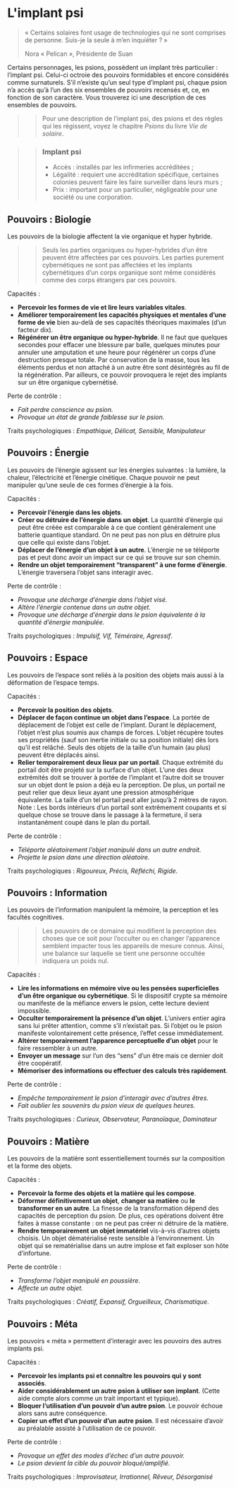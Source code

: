 # L'implant psi

> « Certains solaires font usage de technologies qui ne sont comprises de personne. Suis-je la seule à m’en inquiéter ? »
>
> Nora « Pelican », Présidente de Suan

Certains personnages, les psions, possèdent un implant très particulier : l’implant psi. Celui-ci octroie des pouvoirs formidables et encore considérés comme surnaturels. S’il n’existe qu’un seul type d’implant psi, chaque psion n’a accès qu’à l’un des six ensembles de pouvoirs recensés et, ce, en fonction de son caractère. Vous trouverez ici une description de ces ensembles de pouvoirs.

>> Pour une description de l’implant psi, des psions et des règles qui les régissent, voyez le chapitre *Psions* du livre *Vie de solaire*.

>> ### Implant psi
>> * Accès : installés par les infirmeries accréditées ;
>> * Légalité : requiert une accréditation spécifique, certaines colonies peuvent faire les faire surveiller dans leurs murs ;
>> * Prix : important pour un particulier, négligeable pour une société ou une corporation.

## Pouvoirs : Biologie

Les pouvoirs de la biologie affectent la vie organique et hyper hybride.

>> Seuls les parties organiques ou hyper-hybrides d’un être peuvent être affectées par ces pouvoirs. Les parties purement cybernétiques ne sont pas affectées et les implants cybernétiques d’un corps organique sont même considérés comme des corps étrangers par ces pouvoirs.

Capacités :
* **Percevoir les formes de vie et lire leurs variables vitales**.
* **Améliorer temporairement les capacités physiques et mentales d’une forme de vie** bien au-delà de ses capacités théoriques maximales (d’un facteur dix).
* **Régénérer un être organique ou hyper-hybride**. Il ne faut que quelques secondes pour effacer une blessure par balle, quelques minutes pour annuler une amputation et une heure pour régénérer un corps d’une destruction presque totale. Par conservation de la masse, tous les éléments perdus et non attaché à un autre être sont désintégrés au fil de la régénération. Par ailleurs, ce pouvoir provoquera le rejet des implants sur un être organique cybernétisé.

Perte de contrôle :
* *Fait perdre conscience au psion.*
* *Provoque un état de grande faiblesse sur le psion.*

Traits psychologiques : *Empathique, Délicat, Sensible, Manipulateur*

## Pouvoirs : Énergie

Les pouvoirs de l’énergie agissent sur les énergies suivantes : la lumière, la chaleur, l’électricité et l’énergie cinétique. Chaque pouvoir ne peut manipuler qu’une seule de ces formes d’énergie à la fois.

Capacités :
* **Percevoir l’énergie dans les objets**.
* **Créer ou détruire de l’énergie dans un objet**. La quantité d’énergie qui peut être créée est comparable à ce que contient généralement une batterie quantique standard. On ne peut pas non plus en détruire plus que celle qui existe dans l’objet.
* **Déplacer de l’énergie d’un objet à un autre**. L’énergie ne se téléporte pas et peut donc avoir un impact sur ce qui se trouve sur son chemin.
* **Rendre un objet temporairement “transparent” à une forme d’énergie**. L’énergie traversera l’objet sans interagir avec.

Perte de contrôle :
* *Provoque une décharge d’énergie dans l’objet visé.*
* *Altère l’énergie contenue dans un autre objet.*
* *Provoque une décharge d’énergie dans le psion équivalente à la quantité d’énergie manipulée.*

Traits psychologiques : *Impulsif, Vif, Téméraire, Agressif*.

## Pouvoirs : Espace

Les pouvoirs de l’espace sont reliés à la position des objets mais aussi à la déformation de l’espace temps.

Capacités :
* **Percevoir la position des objets**.
* **Déplacer de façon continue un objet dans l’espace**. La portée de déplacement de l’objet est celle de l’implant. Durant le déplacement, l’objet n’est plus soumis aux champs de forces. L’objet récupère toutes ses propriétés (sauf son inertie initiale ou sa position initiale) dès lors qu’il est relâché. Seuls des objets de la taille d’un humain (au plus) peuvent être déplacés ainsi.
* **Relier temporairement deux lieux par un portail**. Chaque extrémité du portail doit être projeté sur la surface d’un objet. L’une des deux extrémités doit se trouver à portée de l’implant et l’autre doit se trouver sur un objet dont le psion a déjà eu la perception. De plus, un portail ne peut relier que deux lieux ayant une pression atmosphérique équivalente. La taille d’un tel portail peut aller jusqu’à 2 mètres de rayon. Note : Les bords intérieurs d’un portail sont extrêmement coupants et si quelque chose se trouve dans le passage à la fermeture, il sera instantanément coupé dans le plan du portail.

Perte de contrôle :
* *Téléporte aléatoirement l’objet manipulé dans un autre endroit.*
* *Projette le psion dans une direction aléatoire.*

Traits psychologiques : *Rigoureux, Précis, Réfléchi, Rigide*.

## Pouvoirs : Information

Les pouvoirs de l’information manipulent la mémoire, la perception et les facultés cognitives.

>> Les pouvoirs de ce domaine qui modifient la perception des choses que ce soit pour l’occulter ou en changer l’apparence semblent impacter tous les appareils de mesure connus. Ainsi, une balance sur laquelle se tient une personne occultée indiquera un poids nul.

Capacités :
* **Lire les informations en mémoire vive ou les pensées superficielles d’un être organique ou cybernétique**. Si le dispositif crypte sa mémoire ou manifeste de la méfiance envers le psion, cette lecture devient impossible.
* **Occulter temporairement la présence d’un objet**. L’univers entier agira sans lui prêter attention, comme s’il n’existait pas. Si l’objet ou le psion manifeste volontairement cette présence, l’effet cesse immédiatement.
* **Altérer temporairement l’apparence perceptuelle d’un objet** pour le faire ressembler à un autre.
* **Envoyer un message** sur l’un des “sens” d’un être mais ce dernier doit être coopératif.
* **Mémoriser des informations ou effectuer des calculs très rapidement**.

Perte de contrôle :
* *Empêche temporairement le psion d’interagir avec d’autres êtres.*
* *Fait oublier les souvenirs du psion vieux de quelques heures.*

Traits psychologiques : *Curieux, Observateur, Paranoïaque, Dominateur*

## Pouvoirs : Matière

Les pouvoirs de la matière sont essentiellement tournés sur la composition et la forme des objets.

Capacités :
* **Percevoir la forme des objets et la matière qui les compose**.
* **Déformer définitivement un objet**, **changer sa matière** ou **le transformer en un autre**. La finesse de la transformation dépend des capacités de perception du psion. De plus, ces opérations doivent être faites à masse constante : on ne peut pas créer ni détruire de la matière.
* **Rendre temporairement un objet immatériel** vis-à-vis d’autres objets choisis. Un objet dématérialisé reste sensible à l’environnement. Un objet qui se rematérialise dans un autre implose et fait exploser son hôte d’infortune.

Perte de contrôle :
* *Transforme l’objet manipulé en poussière.*
* *Affecte un autre objet.*

Traits psychologiques : *Créatif, Expansif, Orgueilleux, Charismatique*.

## Pouvoirs : Méta

Les pouvoirs « méta » permettent d’interagir avec les pouvoirs des autres implants psi.

Capacités :
* **Percevoir les implants psi et connaître les pouvoirs qui y sont associés**.
* **Aider considérablement un autre psion à utiliser son implant**. (Cette aide compte alors comme un trait important et typique).
* **Bloquer l’utilisation d’un pouvoir d’un autre psion**. Le pouvoir échoue alors sans autre conséquence.
* **Copier un effet d’un pouvoir d’un autre psion**. Il est nécessaire d’avoir au préalable assisté à l’utilisation de ce pouvoir.

Perte de contrôle :
* *Provoque un effet des modes d’échec d’un autre pouvoir.*
* *Le psion devient la cible du pouvoir bloqué/amplifié.*

Traits psychologiques : *Improvisateur, Irrationnel, Rêveur, Désorganisé*